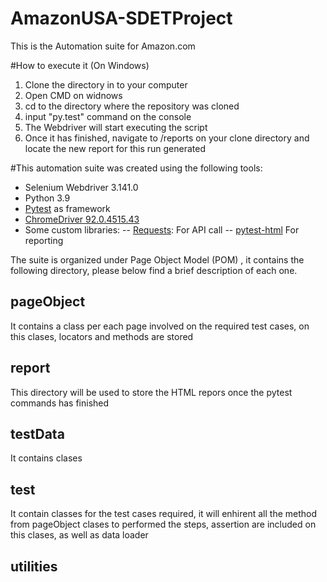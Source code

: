 # AmazonUSA-SDETProject
This is the Automation suite for Amazon.com 

#How to execute it (On Windows) 
  1. Clone the directory in to your computer 
  2. Open CMD on widnows
  3. cd to the directory where the repository was cloned 
  4. input "py.test" command on the console
  5. The Webdriver will start executing the script 
  6. Once it has finished, navigate to /reports on your clone directory and locate the new report for this run generated 

#This automation suite was created  using the following tools:

- Selenium Webdriver 3.141.0 
- Python 3.9 
- [Pytest](https://docs.pytest.org/en/6.2.x/) as framework
- [ChromeDriver 92.0.4515.43](https://chromedriver.chromium.org/home) 
- Some custom libraries: 
-- [Requests](https://docs.python-requests.org/en/master/): For API call
--  [pytest-html](https://pytest-html.readthedocs.io/en/latest/index.html#) For reporting 

The suite is organized under Page Object Model (POM) , it contains the following directory, please below find a brief description of each one. 

## pageObject 
It contains a class per each page involved on the required test cases, on this clases, locators and methods are stored 
## report 
This directory will be used to store the HTML repors once the pytest commands has finished 
## testData
It contains clases 
## test 
It contain classes for the test cases required, it will enhirent all the method from pageObject clases to performed the steps, assertion are included on this clases, as well as data loader 
## utilities 

